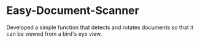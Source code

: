 # Easy-Document-Scanner
Developed a simple function that detects and rotates documents so that it can be viewed from a bird's eye view.
